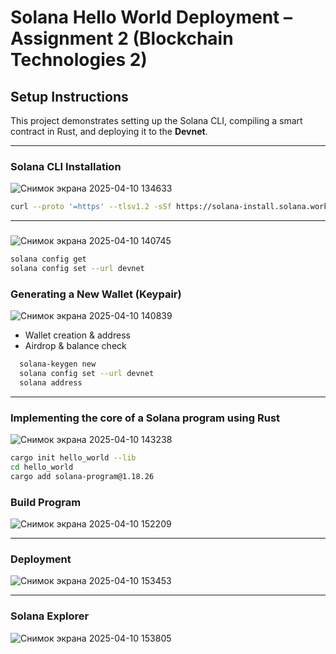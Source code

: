 #  Solana Hello World Deployment – Assignment 2 (Blockchain Technologies 2)

##  Setup Instructions

This project demonstrates setting up the Solana CLI, compiling a smart contract in Rust, and deploying it to the **Devnet**.

---
### Solana CLI Installation


![Снимок экрана 2025-04-10 134633](https://github.com/user-attachments/assets/daeb3c3a-ea91-4dc6-8ca7-21b8f64c2ea8)
```bash
curl --proto '=https' --tlsv1.2 -sSf https://solana-install.solana.workers.dev | bash
```
---


###
![Снимок экрана 2025-04-10 140745](https://github.com/user-attachments/assets/788fc9f5-a9fc-4eb0-b957-84eed82288d8)
```bash
solana config get
solana config set --url devnet
```
### Generating a New Wallet (Keypair)


![Снимок экрана 2025-04-10 140839](https://github.com/user-attachments/assets/dfd07306-a639-43bc-8f4e-47ce26979277)
- Wallet creation & address
- Airdrop & balance check

```bash
  solana-keygen new
  solana config set --url devnet
  solana address
```
---
###  Implementing the core of a Solana program using Rust
![Снимок экрана 2025-04-10 143238](https://github.com/user-attachments/assets/eec7e1a7-c646-476e-9fd3-5f6fb50687ed)

```bash
cargo init hello_world --lib
cd hello_world
cargo add solana-program@1.18.26
```
###  Build Program

![Снимок экрана 2025-04-10 152209](https://github.com/user-attachments/assets/4b745a4b-0e80-49e4-a3c7-c8a431bd619c)


---

###  Deployment

![Снимок экрана 2025-04-10 153453](https://github.com/user-attachments/assets/f14c41d3-6941-4be3-a9c1-5261759c756a)


---

###  Solana Explorer

![Снимок экрана 2025-04-10 153805](https://github.com/user-attachments/assets/a1bbbe30-8ff5-4ddd-97e4-9e72a7177a19)


